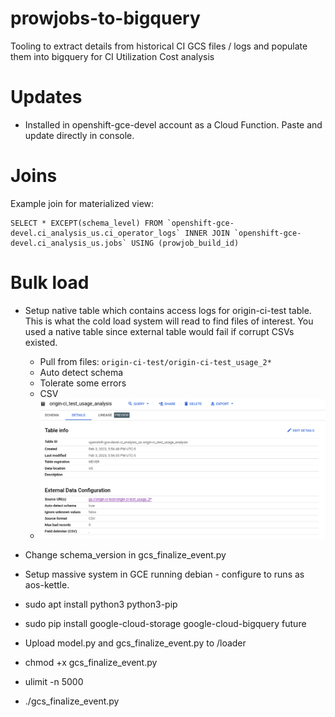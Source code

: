 # prowjobs-to-bigquery
Tooling to extract details from historical CI GCS files / logs and populate them into bigquery for CI Utilization Cost analysis

# Updates
- Installed in openshift-gce-devel account as a Cloud Function. Paste and update directly in console.

# Joins
Example join for materialized view:
```
SELECT * EXCEPT(schema_level) FROM `openshift-gce-devel.ci_analysis_us.ci_operator_logs` INNER JOIN `openshift-gce-devel.ci_analysis_us.jobs` USING (prowjob_build_id)
```

# Bulk load
- Setup native table which contains access logs for origin-ci-test table. This is what the cold load system will read to find files of interest. You used a native table since external table would fail if corrupt CSVs existed.
  - Pull from files: `origin-ci-test/origin-ci-test_usage_2*`
  - Auto detect schema
  - Tolerate some errors
  - CSV
  - ![img.png](img/img.png)

- Change schema_version in gcs_finalize_event.py
- Setup massive system in GCE running debian - configure to runs as aos-kettle.
- sudo apt install python3 python3-pip
- sudo pip install google-cloud-storage google-cloud-bigquery future
- Upload model.py and gcs_finalize_event.py to /loader
- chmod +x gcs_finalize_event.py
- ulimit -n 5000
- ./gcs_finalize_event.py
